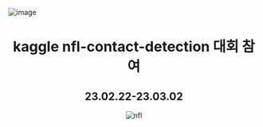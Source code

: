 ![image](https://user-images.githubusercontent.com/103908794/222314882-9fe1ae73-0d39-4816-be45-5ca2f1617b7b.png)
<div align="center">
  
  # kaggle nfl-contact-detection 대회 참여  
  ## 23.02.22-23.03.02
  ![nfl](https://user-images.githubusercontent.com/103908794/222314397-a46d1f5e-45d6-4e16-932a-69e72d1d8fb7.gif)
  
</div>



